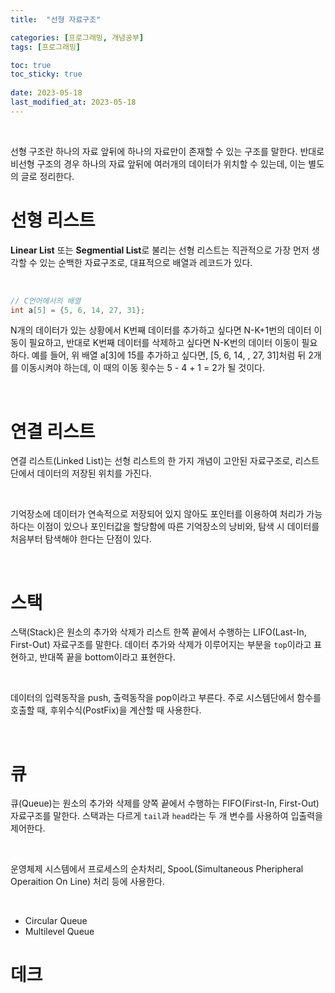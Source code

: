 ```yaml
---
title:  "선형 자료구조"

categories: [프로그래밍, 개념공부]
tags: [프로그래밍]

toc: true
toc_sticky: true
 
date: 2023-05-18
last_modified_at: 2023-05-18
---
```


<br>

선형 구조란 하나의 자료 앞뒤에 하나의 자료만이 존재할 수 있는 구조를 말한다. 반대로 비선형 구조의 경우 하나의 자료 앞뒤에 여러개의 데이터가 위치할 수 있는데, 이는 별도의 글로 정리한다.

# 선형 리스트

**Linear List** 또는 **Segmential List**로 불리는 선형 리스트는 직관적으로 가장 먼저 생각할 수 있는 순백한 자료구조로, 대표적으로 배열과 레코드가 있다.

<br>

```c
// C언어에서의 배열
int a[5] = {5, 6, 14, 27, 31};
```

N개의 데이터가 있는 상황에서 K번째 데이터를 추가하고 싶다면 N-K+1번의 데이터 이동이 필요하고, 반대로 K번째 데이터를 삭제하고 싶다면 N-K번의 데이터 이동이 필요하다. 예를 들어, 위 배열 a[3]에 15를 추가하고 싶다면, [5, 6, 14,   , 27, 31]처럼 뒤 2개를 이동시켜야 하는데, 이 때의 이동 횟수는 5 - 4 + 1 = 2가 될 것이다.

<br>

# 연결 리스트

연결 리스트(Linked List)는 선형 리스트의 한 가지 개념이 고안된 자료구조로, 리스트단에서 데이터의 저장된 위치를 가진다.

<br>

기억장소에 데이터가 연속적으로 저장되어 있지 않아도 포인터를 이용하여 처리가 가능하다는 이점이 있으나 포인터값을 할당함에 따른 기억장소의 낭비와, 탐색 시 데이터를 처음부터 탐색해야 한다는 단점이 있다.

<br>

# 스택

스택(Stack)은 원소의 추가와 삭제가 리스트 한쪽 끝에서 수행하는 LIFO(Last-In, First-Out) 자료구조를 말한다. 데이터 추가와 삭제가 이루어지는 부분을 `top`이라고 표현하고, 반대쪽 끝을 bottom이라고 표현한다.

<br>

데이터의 입력동작을 push, 출력동작을 pop이라고 부른다. 주로 시스템단에서 함수를 호출할 때, 후위수식(PostFix)을 계산할 때 사용한다.

<br>

# 큐

큐(Queue)는 원소의 추가와 삭제를 양쪽 끝에서 수행하는 FIFO(First-In, First-Out) 자료구조를 말한다. 스택과는 다르게 `tail`과 `head`라는 두 개 변수를 사용하여 입출력을 제어한다.

<br>

운영체제 시스템에서 프로세스의 순차처리, SpooL(Simultaneous Pheripheral Operaition On Line) 처리 등에 사용한다.

<br>

- Circular Queue
- Multilevel Queue

# 데크